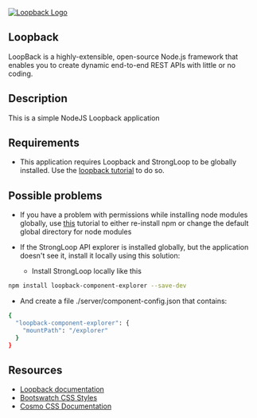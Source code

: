 [![Loopback Logo](https://loopback.io/images/loopback_logo.png)](https://loopback.io/doc/index.html)

## Loopback

LoopBack is a highly-extensible, open-source Node.js framework that enables you to create dynamic end-to-end REST APIs with little or no coding.

## Description

This is a simple NodeJS Loopback application

## Requirements

- This application requires Loopback and StrongLoop to be globally installed. Use the [loopback tutorial](https://loopback.io/doc/en/lb2/Installation.html) to do so.

## Possible problems

- If you have a problem with permissions while installing node modules globally, use [this](https://docs.npmjs.com/getting-started/fixing-npm-permissions) tutorial to either re-install npm or change the default global directory for node modules

- If the StrongLoop API explorer is installed globally, but the application doesn't see it, install it locally using this solution:

  - Install StrongLoop locally like this

``` sh
npm install loopback-component-explorer --save-dev
```

  - And create a file ./server/component-config.json that contains:
``` sh
{
  "loopback-component-explorer": {
    "mountPath": "/explorer"
  }
}
```
## Resources
- [Loopback documentation](https://loopback.io/doc/index.html)
- [Bootswatch CSS Styles](https://bootswatch.com/cosmo/)
- [Cosmo CSS Documentation](https://bootswatch.com/cosmo/?optionsRadios=option1)
